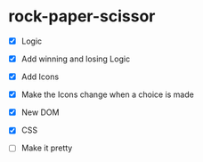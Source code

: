 # rock-paper-scissor

- [x] Logic
- [x] Add winning and losing Logic
- [x] Add Icons
- [x] Make the Icons change when a choice is made
- [x] New DOM
- [x] CSS
- [ ] Make it pretty

